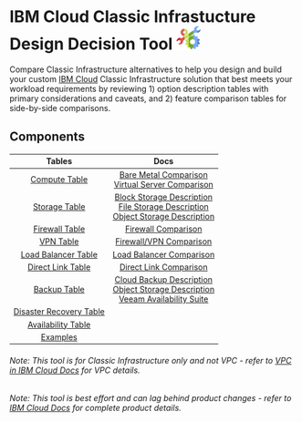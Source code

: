 # IBM Cloud Classic Infrastucture Design Decision Tool ![Tool Icon](/images/tool_icon.png)

Compare Classic Infrastructure alternatives to help you design and build your custom [IBM Cloud](https://www.ibm.com/cloud/) Classic Infrastructure solution that best meets your workload requirements by reviewing 1) option description tables with primary considerations and caveats, and 2) feature comparison tables for side-by-side comparisons.

## Components

| Tables | Docs |
| :---: | :--: |
| [Compute Table](/components/compute.md) | [Bare Metal Comparison](https://cloud.ibm.com/docs/bare-metal?topic=bare-metal-about-bm) <br/> [Virtual Server Comparison](https://cloud.ibm.com/docs/vsi?topic=virtual-servers-getting-started-tutorial) | 
| [Storage Table](/components/storage.md) | [Block Storage Description](https://cloud.ibm.com/docs/infrastructure/BlockStorage?topic=BlockStorage-About) <br/> [File Storage Description](https://cloud.ibm.com/docs/infrastructure/FileStorage?topic=FileStorage-about) <br/> [Object Storage Description](https://cloud.ibm.com/docs/services/cloud-object-storage?topic=cloud-object-storage-about-ibm-cloud-object-storage) | 
| [Firewall Table](/components/firewall.md) | [Firewall Comparison](https://cloud.ibm.com/docs/infrastructure/fortigate-10g?topic=fortigate-10g-exploring-firewalls) | 
| [VPN Table](/components/vpn.md) | [Firewall/VPN Comparison](https://cloud.ibm.com/docs/infrastructure/fortigate-10g?topic=fortigate-10g-exploring-firewalls) | 
| [Load Balancer Table](/components/load_balancer.md) | [Load Balancer Comparison](https://cloud.ibm.com/docs/infrastructure/loadbalancer-service?topic=loadbalancer-service-explore) |
| [Direct Link Table](/components/direct_link.md) | [Direct Link Comparison](https://cloud.ibm.com/docs/infrastructure/direct-link?topic=direct-link-about-ibm-cloud-direct-link) | 
| [Backup Table](/components/backup.md) | [Cloud Backup Description](https://cloud.ibm.com/docs/infrastructure/Backup?topic=Backup-getting-started#getting-started) <br/> [Object Storage Description](https://cloud.ibm.com/docs/services/cloud-object-storage?topic=cloud-object-storage-about-ibm-cloud-object-storage) <br/> [Veeam Availability Suite](https://cloud.ibm.com/catalog/infrastructure/veeam-availability-suite-classic) | 
| [Disaster Recovery Table](/components/disaster_recovery.md) || 
| [Availability Table](/components/availability.md) || 
| [Examples](/components/examples.md) ||
<!--
| [Edge Services](/components/edge.md) || 
| [Message Queues](/components/message_queues.md) || 
| [BYOIP](byoip.md) ||
| [CDN](cdn.md) || 
-->

###### Note: This tool is for Classic Infrastructure only and not VPC - refer to [VPC in IBM Cloud Docs](https://cloud.ibm.com/docs/vpc-on-classic?topic=vpc-on-classic-getting-started) for VPC details.
###### Note: This tool is best effort and can lag behind product changes - refer to [IBM Cloud Docs](https://cloud.ibm.com/docs/) for complete product details.
